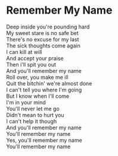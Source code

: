 Remember My Name
================

Deep inside you're pounding hard  
My sweet stare is no safe bet  
There's no excuse for my last  
The sick thoughts come again  
I can kill at will  
And accept your praise  
Then i'll spit you out  
And you'll remember my name  
Roll over, you make me ill  
Quit the bitchin' we're almost done  
I can't tell you where I'm going  
But I know when I'll come  
I'm in your mind  
You'll never let me go  
Didn't mean to hurt you  
I can't help it though  
And you'll remember my name  
You'll remember my name  
Yes, you'll remember my name  
You'll remember my name  
